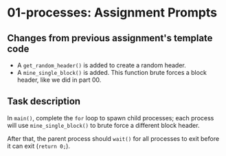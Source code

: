 # 01-processes: Assignment Prompts

## Changes from previous assignment's template code
- A `get_random_header()` is added to create a random header.
- A `mine_single_block()` is added. This function brute forces a block header, like we did in part 00.

## Task description
In `main()`, complete the `for` loop to spawn child processes; each process will use `mine_single_block()` to brute force a different block header.

After that, the parent process should `wait()` for all processes to exit before it can exit (`return 0;`).
